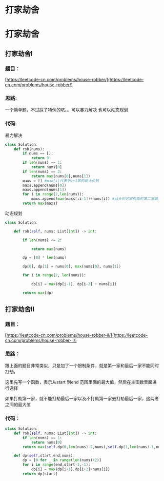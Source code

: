 # 打家劫舍



# 打家劫舍

## 打家劫舍I

### 题目：

[https://leetcode-cn.com/problems/house-robber/](https://leetcode-cn.com/problems/house-robber/)

### 思路:

一个简单题，不过踩了特例的坑。。可以暴力解决 也可以动态规划

### 代码:

暴力解决

```python
class Solution:
    def rob(nums):
        if nums == []:
            return 0
        if len(nums) == 1:
            return nums[0]
        if len(nums) == 2:
            return max(nums[0],nums[1])
        maxs = [] #max[i]代表到i+1家的最大价钱
        maxs.append(nums[0])
        maxs.append(nums[1])
        for i in range(2,len(nums)):
            maxs.append(max(maxs[:i-1])+nums[i]) #从头到这家前面的第二家最大的价钱加上这一家的价钱
        return max(maxs)
```

动态规划

```python
class Solution:

    def rob(self, nums: List[int]) -> int:

        if len(nums) <= 2:

            return max(nums)

        dp = [0] * len(nums)

        dp[0], dp[1] = nums[0], max(nums[0], nums[1])

        for i in range(2, len(nums)):

            dp[i] = max(dp[i-1], dp[i-2] + nums[i])

        return max(dp)
```

## 打家劫舍II

### 题目：

[https://leetcode-cn.com/problems/house-robber-ii/](https://leetcode-cn.com/problems/house-robber-ii/)

### 思路：

跟上面的题目非常类似，只是加了一个限制条件，就是第一家和最后一家不能同时打劫。

这里先写一个函数，表示从start 到end 范围里面的最大值，然后在主函数里面进行选择

如果打劫第一家，就不能打劫最后一家以及不打劫第一家去打劫最后一家，这两者之间的最大值

### 代码：

```python
class Solution:
    def rob(self, nums: List[int]) -> int:
        if len(nums) == 1:
            return nums[0]
        return max(self.dp(0,len(nums)-2,nums),self.dp(1,len(nums)-1,nums))

    def dp(self,start,end,nums):
        dp = [0 for _ in range(len(nums)+2)]
        for i in range(end,start-1,-1):
            dp[i] = max(dp[i+1],dp[i+2]+nums[i])
        return dp[start]

```
